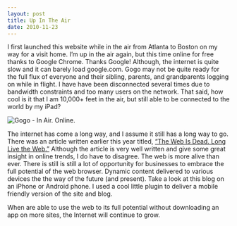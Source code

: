 ```yaml
---
layout: post
title: Up In The Air
date: 2010-11-23
---
```



I first launched this website while in the air from Atlanta to Boston on my way for a visit home. I’m up in the air again, but this time online for free thanks to Google Chrome. Thanks Google! Although, the internet is quite slow and it can barely load google.com. Gogo may not be quite ready for the full flux of everyone and their sibling, parents, and grandparents logging on while in flight. I have have been disconnected several times due to bandwidth constraints and too many users on the network. That said, how cool is it that I am 10,000+ feet in the air, but still able to be connected to the world by my iPad?

![Gogo - In Air. Online.](/images/gogo-in-air-online.png)

The internet has come a long way, and I assume it still has a long way to go. There was an article written earlier this year titled, [“The Web Is Dead. Long Live the Web.”](http://www.wired.com/magazine/2010/08/ff_webrip/all/1) Although the article is very well written and give some great insight in online trends, I do have to disagree. The web is more alive than ever. There is still is still a lot of opportunity for businesses to embrace the full potential of the web browser. Dynamic content delivered to various devices the the way of the future (and present). Take a look at this blog on an iPhone or Android phone. I used a cool little plugin to deliver a mobile friendly version of the site and blog.

When are able to use the web to its full potential without downloading an app on more sites, the Internet will continue to grow.